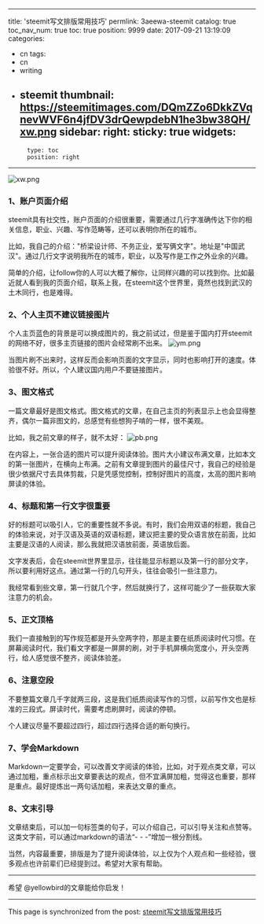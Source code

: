 
---
title: 'steemit写文排版常用技巧'
permlink: 3aeewa-steemit
catalog: true
toc_nav_num: true
toc: true
position: 9999
date: 2017-09-21 13:19:09
categories:
- cn
tags:
- cn
- writing
- steemit
thumbnail: https://steemitimages.com/DQmZZo6DkkZVqnevWVF6n4jfDV3drQewpdebN1he3bw38QH/xw.png
sidebar:
    right:
        sticky: true
widgets:
    -
        type: toc
        position: right
---


![xw.png](https://steemitimages.com/DQmZZo6DkkZVqnevWVF6n4jfDV3drQewpdebN1he3bw38QH/xw.png)
### 1、账户页面介绍
steemit具有社交性，账户页面的介绍很重要，需要通过几行字准确传达下你的相关信息，职业、兴趣、写作范畴等，还可以表明你所在的城市。

比如，我自己的介绍："桥梁设计师、不务正业，爱写俩文字"。地址是"中国武汉"。通过几行文字说明我所在的城市，职业，以及写作是工作之外业余的兴趣。

简单的介绍，让follow你的人可以大概了解你，让同样兴趣的可以找到你。比如最近就人看到我的页面介绍，联系上我，在steemit这个世界里，竟然也找到武汉的土木同行，也是难得。

### 2、个人主页不建议链接图片
个人主页蓝色的背景是可以换成图片的，我之前试过，但是鉴于国内打开steemit的网络不好，很多主页链接的图片会经常刷不出来。
![ym.png](https://steemitimages.com/DQmbef7T7PeXjdNjq6Mi765j47TvobQaZWzS7pRY85FgUwj/ym.png)

当图片刷不出来时，这样反而会影响页面的文字显示，同时也影响打开的速度。体验很不好。所以，个人建议国内用户不要链接图片。


### 3、图文格式
一篇文章最好是图文格式。图文格式的文章，在自己主页的列表显示上也会显得整齐，偶尔一篇非图文的，总感觉有些想狗子啃的一样，很不美观。

比如，我之前文章的样子，就不太好：
![pb.png](https://steemitimages.com/DQmcMszooFVswwDgbQGsxsUoNPtBvi3yUFi4m1619uMLKBd/pb.png)

在内容上，一张合适的图片可以提升阅读体验。图片大小建议布满文章，比如本文的第一张图片，在横向上布满。之前有文章提到图片的最佳尺寸，我自己的经验是很少依据尺寸去具体剪裁，只是凭感觉控制，控制好图片的高度，太高的图片影响屏读的体验。

### 4、标题和第一行文字很重要
好的标题可以吸引人，它的重要性就不多说。有时，我们会用双语的标题，我自己的体验来说，对于汉语及英语的双语标题，建议把主要的受众语言放在前面，比如主要是汉语的人阅读，那么我就把汉语放前面，英语放后面。

文字发表后，会在steemit世界里显示，往往能显示标题以及第一行的部分文字，所以要利用好这点。通过第一行的几句开头，往往会吸引一些注意力。

我经常看到些文章，第一行就几个字，然后就换行了，这样可能少了一些获取大家注意力的机会。

### 5、正文顶格
我们一直接触到的写作规范都是开头空两字符，那是主要在纸质阅读时代习惯。在屏幕阅读时代，我们看文字都是一屏屏的刷，对于手机屏横向宽度小，开头空两行，给人感觉很不整齐，阅读体验差。

### 6、注意空段
不要整篇文章几千字就两三段，这是我们纸质阅读写作的习惯，以前写作文也是标准的三段式。屏读时代，需要考虑刷屏时，阅读的停顿。

个人建议尽量不要超过四行，超过四行选择合适的断句换行。

### 7、学会Markdown
Markdown一定要学会，可以改善文字阅读的体验，比如，对于观点类文章，可以通过加粗，重点标示出文章要表达的观点，但不宜满屏加粗，觉得这也重要，那样是重点。最好提炼出一两句话加粗，来表达文章的重点。

### 8、文末引导
文章结束后，可以加一句标签类的句子，可以介绍自己，可以引导关注和点赞等。这类文字前，可以通过markdown的语法“- - -”增加一根分割线。

当然，内容最重要，排版是为了提升阅读体验，以上仅为个人观点和一些经验，很多观点也许前辈们已经提到过。希望对大家有帮助。

---
希望 @yellowbird的文章能给你启发！

- - -

This page is synchronized from the post: [steemit写文排版常用技巧](https://steemit.com/@yellowbird/3aeewa-steemit)
